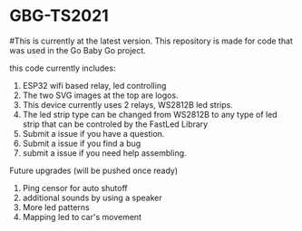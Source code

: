 # GBG-TS2021
#This is currently at the latest version.
This repository is made for code that was used in the Go Baby Go project. 

this code currently includes:
1. ESP32 wifi based relay, led controlling
2. The two SVG images at the top are logos.
3. This device currently uses 2 relays, WS2812B led strips.
4. The led strip type can be changed from WS2812B to any type of led strip that can be controled by the FastLed Library
5. Submit a issue if you have a question. 
6. Submit a issue if you find a bug
7. submit a issue if you need help assembling.

Future upgrades (will be pushed once ready)
1. Ping censor for auto shutoff
2. additional sounds by using a speaker
3. More led patterns
4. Mapping led to car's movement
